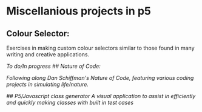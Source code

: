 # Miscellanious projects in p5

## Colour Selector:

Exercises in making custom colour selectors similar to those found in many writing and creative applications.


_To do/In progress_
_## Nature of Code:_

_Following along Dan Schiffman's Nature of Code, featuring various coding projects in simulating life/nature._

_## P5/Javascript class generator_
_A visual application to assist in efficiently and quickly making classes with built in test cases_

